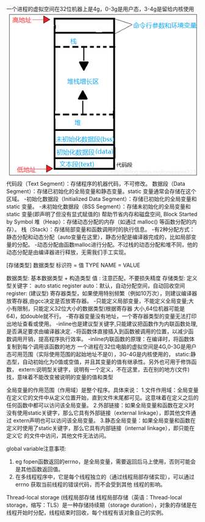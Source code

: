 
一个进程的虚拟空间在32位机器上是4g，0-3g是用户态，3-4g是留给内核使用
![image](https://github.com/jimyokl/lihuiqin/blob/main/media/%E8%BF%90%E8%A1%8C%E4%B8%AD%E7%9A%84C%E8%AF%AD%E8%A8%80%E5%86%85%E5%AD%98%E5%B8%83%E5%B1%80.png)
代码段（Text Segment）：存储程序的机器代码，不可修改。
数据段（Data Segment）：存储已初始化的全局变量和静态变量。static 变量通常会存储在这个区域。
  -初始化数据段（Initialized Data Segment）：存储已初始化的全局变量和 static 变量。
  -未初始化数据段（BSS Segment）：存储未初始化的全局变量和 static 变量(即声明了但没有显式赋值的)
                                帮助节省内存和磁盘空间, Block Started by Symbol
堆（Heap）：存储动态分配的内存（如通过 malloc() 等函数分配的内存）。
栈（Stack）：存储局部变量和函数调用时的执行信息。
  -有2种分配方式：静态分配和动态分配（auto变量在这里），静态分配是编译器完成的，比如局部变量的分配。
  -动态分配由函数malloc进行分配。不过栈的动态分配和堆不同，他的动态分配是由编译器进行释放，无需我们手工实现。

[存储类型] 数据类型 标识符 =   值
            TYPE    NAME = VALUE

数据类型: 基本数据类型 + 构造类型
值      : 注意匹配，不要损失精度
存储类型: 
    定义型关键字：
     auto static register 
     auto：默认，自动分配空间，自动回收空间
     register: (建议型) 寄存器类型，如果使用特别频繁（例如10万次），则建议编译器放寄存器,由gcc决定是否放寄存器。
               -只能定义局部变量，不能定义全局变量;大小有限制，只能定义32位大小的数据类型(根据寄存器 大小,64位机器可能是64)，如double就不行。
               -寄存器变量没有地址，一个寄存器类型的变量无法打印出地址查看或使用。
               -inline也是建议型关键字,只能建议把函数作为内联函数处理,是否满足要求由编译器决定.
               -将函数体直接插入到函数被调用的位置，以减少函数调用开销，提高程序执行效率。 
               -inline内联函数的原理：在编译时，将函数体复制到每个调用该函数的地方 
            一个进程在32位电脑的虚拟空间是4G,0-3G是用户态可用范围（实际使用范围的起始地址不是0），3G-4G是内核使用的，
        static:静态型，自动初始化为0值或空值，并且其变量的值有继承性。另外也可用于修饰函数，
        extern:说明型关键字，说明有一个定义，不在这里，去在别的地方(文件)找，意味着不能改变被说明的变量的值和类型

全局变量的作用范围（作用域）是整个程序。具体来说：
1.文件作用域：全局变量在定义它的文件中从定义位置开始，直到文件末尾都可见。这意味着在定义之后的任何函数中都可以访问该全局变量。
2.外部链接：如果全局变量和函数在定义时没有使用static关键字，那么它具有外部链接（external linkage），即其他文件通过
extern声明也可以访问该全局变量。
3.静态全局变量：如果全局变量和函数在定义时使用了static关键字，那么它具有内部链接（internal linkage），即只能在定义它
的文件中访问，其他文件无法访问。

global variable注意事项:
1. eg fopen函数返回的errno，是全局变量，需要返回后马上使用，否则可能会是其他函数返回值。
2. 在多线程程序中，它是每个线程独立的（通过线程局部存储实现），可以通过 errno 获取当前线程的错误代码，而不会受到其他
   线程的影响。

Thread-local storage (线程局部存储
线程局部存储（英语：Thread-local storage，缩写：TLS）是一种存储持续期（storage duration），对象的存储是在线程开始时分配，线程结束时回收，每个线程有该对象自己的实例。